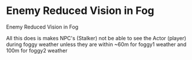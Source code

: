 # Enemy Reduced Vision in Fog
Enemy Reduced Vision in Fog

All this does is makes NPC's (Stalker) not be able to see the Actor (player) during foggy weather unless they are within ~60m for foggy1 weather and 100m for foggy2 weather
